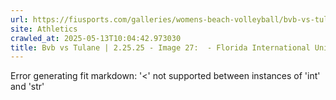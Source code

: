 ```yaml
---
url: https://fiusports.com/galleries/womens-beach-volleyball/bvb-vs-tulane-2-25-25/image-27/355/62580
site: Athletics
crawled_at: 2025-05-13T10:04:42.973030
title: Bvb vs Tulane | 2.25.25 - Image 27:  - Florida International University
---
```


Error generating fit markdown: '<' not supported between instances of 'int' and 'str'